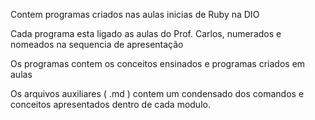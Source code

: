 Contem programas criados nas aulas inicias de Ruby na DIO 

Cada programa esta ligado as aulas do Prof. Carlos, numerados  e nomeados na sequencia de apresentação  

Os programas contem os conceitos ensinados e programas criados em aulas

Os arquivos auxiliares ( .md ) contem um condensado dos comandos e conceitos apresentados dentro de cada modulo. 

